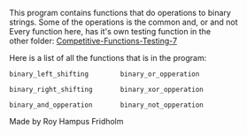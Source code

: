 
This program contains functions that do operations to  binary  
strings. Some of the operations is the common and, or and not  
Every function here, has it's own  testing  function  in  the  
other folder: [Competitive-Functions-Testing-7](https://github.com/H4PE0N/Competitive-Programming/tree/master/Competitive-Testing-Folder/Competitive-Functions-Testing-7)

Here is a list of all the functions that is  in  the  program:

```
binary_left_shifting        binary_or_opperation

binary_right_shifting       binary_xor_opperation

binary_and_opperation       binary_not_opperation
```

Made by Roy Hampus Fridholm
